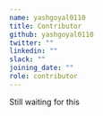 ```yaml
---
name: yashgoyal0110
title: Contributor
github: yashgoyal0110
twitter: ""
linkedin: ""
slack: ""
joining_date: ""
role: contributor
---
```


Still waiting for this
